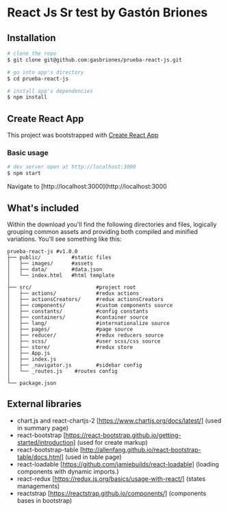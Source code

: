# React Js Sr test by Gastón Briones
## Installation

``` bash
# clone the repo
$ git clone git@github.com:gasbriones/prueba-react-js.git

# go into app's directory
$ cd prueba-react-js

# install app's dependencies
$ npm install

```
## Create React App
This project was bootstrapped with [Create React App](https://github.com/facebook/create-react-app)

### Basic usage

``` bash
# dev server open at http://localhost:3000
$ npm start
```

Navigate to [http://localhost:3000](http://localhost:3000

## What's included

Within the download you'll find the following directories and files, logically grouping common assets and providing both compiled and minified variations. You'll see something like this:

```
prueba-react-js #v1.0.0
├── public/          #static files
│   ├── images/      #assets
│   ├── data/        #data.json
│   └── index.html   #html template
│
├── src/                     #project root
│   ├── actions/             #redux actions
│   ├── actionsCreators/     #redux actionsCreators
│   ├── components/          #custom components source
│   ├── constants/           #config constants
│   ├── containers/          #container source
│   ├── lang/                #internationalize source
│   ├── pages/               #page source
│   ├── reducer/             #redux reducers source
│   ├── scss/                #user scss/css source
│   ├── store/               #redux store
│   ├── App.js
│   ├── index.js
│   ├── _navigator.js        #sidebar config
│   └── _routes.js    #routes config
│
└── package.json
```
## External libraries
- chart.js and react-chartjs-2 [https://www.chartjs.org/docs/latest/] (used in summary page)
- react-bootstrap [https://react-bootstrap.github.io/getting-started/introduction] (used for create markup)
- react-bootstrap-table [http://allenfang.github.io/react-bootstrap-table/docs.html] (used in table page)
- react-loadable [https://github.com/jamiebuilds/react-loadable] (loading components with dynamic imports.)
- react-redux [https://redux.js.org/basics/usage-with-react/] (states managements)
- reactstrap [https://reactstrap.github.io/components/] (components bases in bootstrap)




